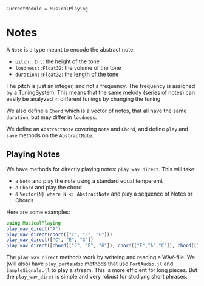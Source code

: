 ```@meta
CurrentModule = MusicalPlaying
```

# Notes
A `Note` is a type meant to encode the abstract note:

* `pitch::Int`: the height of the tone
* `loudness::Float32`: the volume of the tone
* `duration::Float32`: the length of the tone

The pitch is just an integer, and not a frequency.
The frequency is assigned by a TuningSystem.
This means that the same melody (series of notes) can easily be analyzed in different tunings by changing the tuning.

We also define a `Chord` which is a vector of notes, that all have the same `duration`, but may differ in `loudness`.

We define an `AbstractNote` covering `Note` and `Chord`, and define `play` and `save` methods on the `AbstractNote`. 

## Playing Notes
We have methods for directly playing notes: `play_wav_direct`. 
This will take:

* a `Note` and play the note using a standard equal temperemt
* a `Chord` and play the chord
* a `Vector{N} where N <: AbstractNote` and play a sequence of Notes or Chords

Here are some examples:

```julia
using MusicalPlaying
play_wav_direct("A")
play_wav_direct(chord(["C", "E", "G"]))
play_wav_direct(["C", "E", "G"])
play_wav_direct([chord(["C", "E", "G"]), chord(["F","A","C"]), chord(["G", "B", "D"]), chord(["C", "E", "G"])])
```

The `play_wav_direct` methods work by writeing and reading a WAV-file. 
We (will also) have `play_portaudio` methods that use `PortAudio.jl` and `SampleSignals.jl` to play a stream. 
This is more efficient for long pieces.
But the `play_wav_diret` is simple and very robust for studiyng short phrases.

